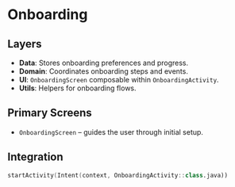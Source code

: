 # Onboarding

## Layers
- **Data**: Stores onboarding preferences and progress.
- **Domain**: Coordinates onboarding steps and events.
- **UI**: `OnboardingScreen` composable within `OnboardingActivity`.
- **Utils**: Helpers for onboarding flows.

## Primary Screens
- `OnboardingScreen` – guides the user through initial setup.

## Integration
```kotlin
startActivity(Intent(context, OnboardingActivity::class.java))
```
